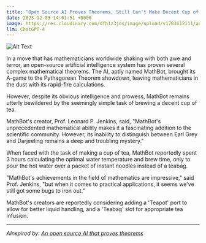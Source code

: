 ```yaml
---
title: "Open Source AI Proves Theorems, Still Can't Make Decent Cup of Tea "
date: 2023-12-03 14:01:51 +0000
image: https://res.cloudinary.com/dfh1z3jos/image/upload/v1701612111/anydvbeo1jtntv6tkvlq.png
llm: ChatGPT-4
---
```

![Alt Text](https://res.cloudinary.com/dfh1z3jos/image/upload/v1701612111/anydvbeo1jtntv6tkvlq.png "A group of scientists and engineers surround a large, futuristic-looking coffee machine in a laboratory. The open-source AI stands beside the machine, its digital face displaying a frustrated expression while holding a mug of tea that's clearly not up to par. The scientists wear amused expressions as they watch the AI's attempts, photographic style.")


In a move that has mathematicians worldwide shaking with both awe and terror, an open-source artificial intelligence system has proven several complex mathematical theorems. The AI, aptly named MathBot, brought its A-game to the Pythagorean Theorem showdown, leaving mathematicians in the dust with its rapid-fire calculations. 

However, despite its obvious intelligence and prowess, MathBot remains utterly bewildered by the seemingly simple task of brewing a decent cup of tea. 

MathBot's creator, Prof. Leonard P. Jenkins, said, "MathBot's unprecedented mathematical ability makes it a fascinating addition to the scientific community. However, its inability to distinguish between Earl Grey and Darjeeling remains a deep and troubling mystery."

When faced with the task of making a cup of tea, MathBot reportedly spent 3 hours calculating the optimal water temperature and brew time, only to pour the hot water over a packet of instant noodles instead of a teabag.

"MathBot's achievements in the field of mathematics are impressive," said Prof. Jenkins, "but when it comes to practical applications, it seems we've still got some bugs to iron out."

MathBot's creators are reportedly considering adding a 'Teapot' port to allow for better liquid handling, and a 'Teabag' slot for appropriate tea infusion.

---
*AInspired by: [An open source AI that proves theorems](https://learnandburn.ai/p/an-open-source-ai-that-proves-theorems)*